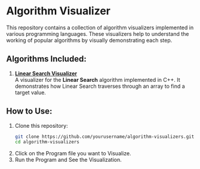 # Algorithm Visualizer

This repository contains a collection of algorithm visualizers implemented in various programming languages. These visualizers help to understand the working of popular algorithms by visually demonstrating each step.

## Algorithms Included:

1. **[Linear Search Visualizer](linear_search_visualizer.cpp)**  
   A visualizer for the **Linear Search** algorithm implemented in C++. It demonstrates how Linear Search traverses through an array to find a target value.

## How to Use:
1. Clone this repository:
   ```bash
   git clone https://github.com/yourusername/algorithm-visualizers.git
   cd algorithm-visualizers
2. Click on the Program file you want to Visualize.
3. Run the Program and See the Visualization.
